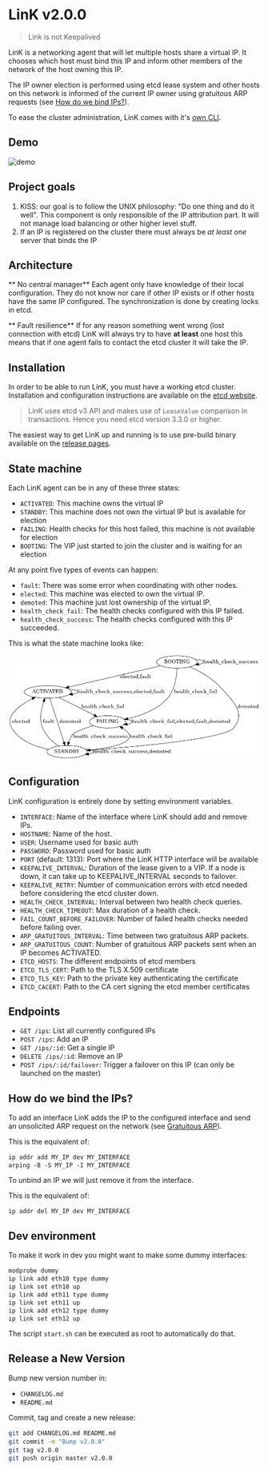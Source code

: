 # LinK v2.0.0

> Link is not Keepalived

LinK is a networking agent that will let multiple hosts share a virtual IP. It
chooses which host must bind this IP and inform other members of the
network of the host owning this IP.

The IP owner election is performed using etcd lease system and other hosts on
this network is informed of the current IP owner using gratuitous ARP
requests (see [How do we bind IPs?](#how-do-we-bind-the-ips)).

To ease the cluster administration, LinK comes with it's
[own CLI](https://github.com/Scalingo/link/tree/master/cmd/link-client/).


## Demo

![demo](https://raw.githubusercontent.com/Scalingo/link/master/media/demo.gif)

## Project goals

1. KISS: our goal is to follow the UNIX philosophy: "Do one thing and do it
   well". This component is only responsible of the IP attribution part. It
   will not manage load balancing or other higher level stuff.
1. If an IP is registered on the cluster there must always be *at least one*
   server that binds the IP

## Architecture

** No central manager** Each agent only have knowledge of their local
configuration. They do not know nor care if other IP exists or if other hosts
have the same IP configured. The synchronization is done by creating locks in
etcd.

** Fault resilience** If for any reason something went wrong (lost connection
with etcd) LinK will always try to have **at least** one host this means that
if one agent fails to contact the etcd cluster it will take the IP.

## Installation

In order to be able to run LinK, you must have a working etcd cluster.
Installation and configuration instructions are available on the [etcd
website](https://coreos.com/etcd/docs/latest/getting-started-with-etcd.html).

> LinK uses etcd v3 API and makes use of `LeaseValue` comparison in transactions. Hence you need etcd version 3.3.0 or higher.

The easiest way to get LinK up and running is to use pre-build binary available
on the [release pages](https://github.com/Scalingo/link/releases).

## State machine

Each LinK agent can be in any of these three states:

- `ACTIVATED`: This machine owns the virtual IP
- `STANDBY`: This machine does not own the virtual IP but is available for election
- `FAILING`: Health checks for this host failed, this machine is not available for election
- `BOOTING`: The VIP just started to join the cluster and is waiting for an election

At any point five types of events can happen:
- `fault`: There was some error when coordinating with other nodes.
- `elected`: This machine was elected to own the virtual IP.
- `demoted`: This machine just lost ownership of the virtual IP.
- `health_check_fail`: The health checks configured with this IP failed.
- `health_check_success`: The health checks configured with this IP succeeded.


This is what the state machine looks like:

![LinK state machine](./state_machine.png)

## Configuration

LinK configuration is entirely done by setting environment variables.

- `INTERFACE`: Name of the interface where LinK should add and remove IPs.
- `HOSTNAME`: Name of the host.
- `USER`: Username used for basic auth
- `PASSWORD`: Password used for basic auth
- `PORT` (default: 1313): Port where the LinK HTTP interface will be available
- `KEEPALIVE_INTERVAL`: Duration of the lease given to a VIP. If a node is down, it can take up to KEEPALIVE_INTERVAL seconds to failover.
- `KEEPALIVE_RETRY`: Number of communication errors with etcd needed before considering the etcd cluster down.
- `HEALTH_CHECK_INTERVAL`: Interval between two health check queries.
- `HEALTH_CHECK_TIMEOUT`: Max duration of a health check.
- `FAIL_COUNT_BEFORE_FAILOVER`: Number of failed health checks needed before failing over.
- `ARP_GRATUITOUS_INTERVAL`: Time between two gratuitous ARP packets.
- `ARP_GRATUITOUS_COUNT`: Number of gratuitous ARP packets sent when an IP becomes ACTIVATED.
- `ETCD_HOSTS`: The different endpoints of etcd members
- `ETCD_TLS_CERT`: Path to the TLS X.509 certificate
- `ETCD_TLS_KEY`: Path to the private key authenticating the certificate
- `ETCD_CACERT`: Path to the CA cert signing the etcd member certificates

## Endpoints

- `GET /ips`: List all currently configured IPs
- `POST /ips`: Add an IP
- `GET /ips/:id`: Get a single IP
- `DELETE /ips/:id`: Remove an IP
- `POST /ips/:id/failover`: Trigger a failover on this IP (can only be launched on the master)

## How do we bind the IPs?

To add an interface LinK adds the IP to the configured interface and send an
unsolicited ARP request on the network (see [Gratuitous
ARP](https://wiki.wireshark.org/Gratuitous_ARP)).

This is the equivalent of:

```shell
ip addr add MY_IP dev MY_INTERFACE
arping -B -S MY_IP -I MY_INTERFACE
```

To unbind an IP we will just remove it from the interface.

This is the equivalent of:

```shell
ip addr del MY_IP dev MY_INTERFACE
```

## Dev environment

To make it work in dev you might want to make some dummy interfaces:

```shell
modprobe dummy
ip link add eth10 type dummy
ip link set eth10 up
ip link add eth11 type dummy
ip link set eth11 up
ip link add eth12 type dummy
ip link set eth12 up
```

The script `start.sh` can be executed as root to automatically do that.

## Release a New Version

Bump new version number in:

- `CHANGELOG.md`
- `README.md`

Commit, tag and create a new release:

```sh
git add CHANGELOG.md README.md
git commit -m "Bump v2.0.0"
git tag v2.0.0
git push origin master v2.0.0
```
